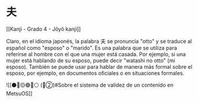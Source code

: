 # 夫

[[Kanji - Grado 4 - Jôyô kanji]]

Claro, en el idioma japonés, la palabra 夫 se pronuncia "otto" y se traduce al español como "esposo" o "marido". Es una palabra que se utiliza para referirse al hombre con el que una mujer está casada. Por ejemplo, si una mujer está hablando de su esposo, puede decir "watashi no otto" (mi esposo). También se puede usar para hablar de manera más formal sobre el esposo, por ejemplo, en documentos oficiales o en situaciones formales.


![[⚫🔴🟡🟢🔵⚪ (🔴②)#Sobre el sistema de validez de un contenido en MetsuOS]]